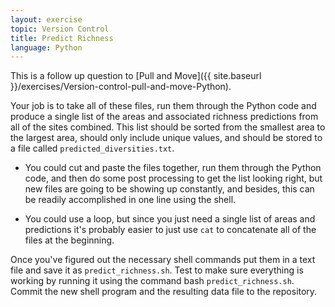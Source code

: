 ```yaml
---
layout: exercise
topic: Version Control
title: Predict Richness
language: Python
---
```


This is a follow up question to
[Pull and Move]({{ site.baseurl }}/exercises/Version-control-pull-and-move-Python).

Your job is to take all of these files, run them through the Python code and
produce a single list of the areas and associated richness predictions from all
of the sites combined. This list should be sorted from the smallest area to the
largest area, should only include unique values, and should be stored to a file
called `predicted_diversities.txt`.

* You could cut and paste the files together, run them through the
  Python code, and then do some post processing to get the list
  looking right, but new files are going to be showing up constantly,
  and besides, this can be readily accomplished in one line using the
  shell.

* You could use a loop, but since you just need a single list of areas
  and predictions it's probably easier to just use `cat` to
  concatenate all of the files at the beginning.

Once you've figured out the necessary shell commands put them in a
text file and save it as `predict_richness.sh`. Test to make sure everything is
working by running it using the command bash `predict_richness.sh`. Commit the
new shell program and the resulting data file to the repository.
